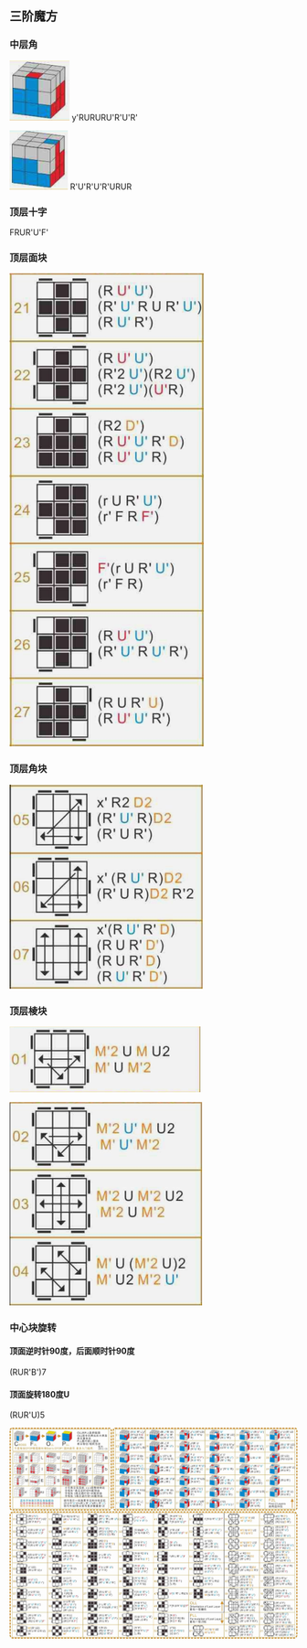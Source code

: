 ## 三阶魔方

### 中层角
![1](./assets/1.PNG)
y'RURURU'R'U'R'

![2](./assets/2.PNG)
R'U'R'U'R'URUR

### 顶层十字
FRUR'U'F'

### 顶层面块
![3](./assets/3.PNG)

### 顶层角块
![6](./assets/6.PNG)

### 顶层棱块
![4](./assets/4.PNG)

![5](./assets/5.PNG)

### 中心块旋转

#### 顶面逆时针90度，后面顺时针90度
(RUR'B')7
#### 顶面旋转180度U
(RUR'U)5

![0](./assets/0.jpg)